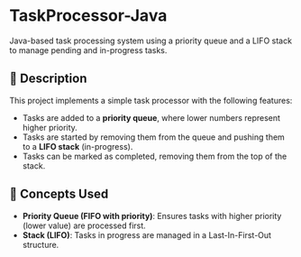 # TaskProcessor-Java

Java-based task processing system using a priority queue and a LIFO stack to manage pending and in-progress tasks.

## 📌 Description

This project implements a simple task processor with the following features:

- Tasks are added to a **priority queue**, where lower numbers represent higher priority.
- Tasks are started by removing them from the queue and pushing them to a **LIFO stack** (in-progress).
- Tasks can be marked as completed, removing them from the top of the stack.

## 🧠 Concepts Used

- **Priority Queue (FIFO with priority)**: Ensures tasks with higher priority (lower value) are processed first.
- **Stack (LIFO)**: Tasks in progress are managed in a Last-In-First-Out structure.

